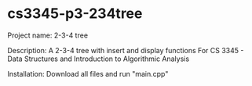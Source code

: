 # cs3345-p3-234tree

Project name: 
2-3-4 tree

Description:
A 2-3-4 tree with insert and display functions
For CS 3345 - Data Structures and Introduction to Algorithmic Analysis

Installation:
Download all files and run "main.cpp"
